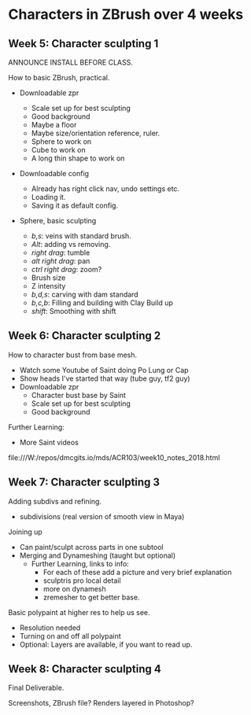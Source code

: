 # Characters in ZBrush over 4 weeks


## Week 5: Character sculpting 1

ANNOUNCE INSTALL BEFORE CLASS.

How to basic ZBrush, practical.

- Downloadable zpr
  - Scale set up for best sculpting 
  - Good background
  - Maybe a floor
  - Maybe size/orientation reference, ruler.
  - Sphere to work on
  - Cube to work on
  - A long thin shape to work on

- Downloadable config
  - Already has right click nav, undo settings etc.
  - Loading it.
  - Saving it as default config.

- Sphere, basic sculpting
  - _b,s_: veins with standard brush. 
  - _Alt_: adding vs removing.
  - _right drag_: tumble
  - _alt right drag_: pan
  - _ctrl right drag_: zoom?
  - Brush size
  - Z intensity
  - _b,d,s_: carving with dam standard
  - _b,c,b_: Filling and building with Clay Build up
  - _shift_: Smoothing with shift

## Week 6: Character sculpting 2

How to character bust from base mesh.
- Watch some Youtube of Saint doing Po Lung or Cap
- Show heads I've started that way (tube guy, tf2 guy)
- Downloadable zpr
  - Character bust base by Saint
  - Scale set up for best sculpting 
  - Good background

Further Learning:
  - More Saint videos
  
file:///W:/repos/dmcgits.io/mds/ACR103/week10_notes_2018.html

## Week 7: Character sculpting 3

Adding subdivs and refining.
  - subdivisions (real version of smooth view in Maya)

Joining up
  - Can paint/sculpt across parts in one subtool
  - Merging and Dynameshing (taught but optional)
    - Further Learning, links to info:
      - For each of these add a picture and very brief explanation 
      - sculptris pro local detail
      - more on dynamesh
      - zremesher to get better base.

Basic polypaint at higher res to help us see.
  - Resolution needed
  - Turning on and off all polypaint
  - Optional: Layers are available, if you want to read up.

## Week 8: Character sculpting 4

Final Deliverable.

Screenshots, ZBrush file?
Renders layered in Photoshop?